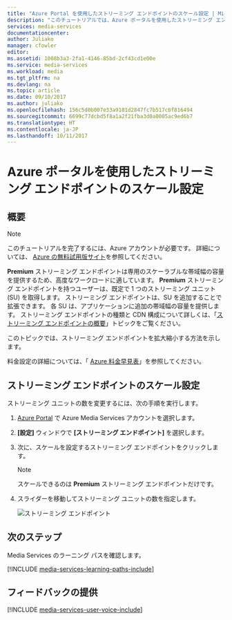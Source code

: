 ```yaml
---
title: "Azure Portal を使用したストリーミング エンドポイントのスケール設定 | Microsoft Docs"
description: "このチュートリアルでは、Azure ポータルを使用したストリーミング エンドポイントのスケール設定の手順について説明します。"
services: media-services
documentationcenter: 
author: Juliako
manager: cfowler
editor: 
ms.assetid: 1008b3a3-2fa1-4146-85bd-2cf43cd1e00e
ms.service: media-services
ms.workload: media
ms.tgt_pltfrm: na
ms.devlang: na
ms.topic: article
ms.date: 09/10/2017
ms.author: juliako
ms.openlocfilehash: 156c5d0b007e33a9181d2847fc7b517c6f816494
ms.sourcegitcommit: 6699c77dcbd5f8a1a2f21fba3d0a0005ac9ed6b7
ms.translationtype: HT
ms.contentlocale: ja-JP
ms.lasthandoff: 10/11/2017
---
```

# <a name="scale-streaming-endpoints-with-the-azure-portal"></a>Azure ポータルを使用したストリーミング エンドポイントのスケール設定
## <a name="overview"></a>概要

> [!NOTE]
> このチュートリアルを完了するには、Azure アカウントが必要です。 詳細については、 [Azure の無料試用版サイト](https://azure.microsoft.com/pricing/free-trial/)を参照してください。 
> 
> 

**Premium** ストリーミング エンドポイントは専用のスケーラブルな帯域幅の容量を提供するため、高度なワークロードに適しています。 **Premium** ストリーミング エンドポイントを持つユーザーは、既定で 1 つのストリーミング ユニット (SU) を取得します。 ストリーミング エンドポイントは、SU を追加することで拡張できます。 各 SU は、アプリケーションに追加の帯域幅の容量を提供します。 ストリーミング エンドポイントの種類と CDN 構成について詳しくは、「[ストリーミング エンドポイントの概要](media-services-streaming-endpoints-overview.md)」トピックをご覧ください。
 
このトピックでは、ストリーミング エンドポイントを拡大縮小する方法を示します。

料金設定の詳細については、「 [Azure 料金早見表](http://go.microsoft.com/fwlink/?LinkId=275107)」を参照してください。

## <a name="scale-streaming-endpoints"></a>ストリーミング エンドポイントのスケール設定

ストリーミング ユニットの数を変更するには、次の手順を実行します。

1. [Azure Portal](https://portal.azure.com/) で Azure Media Services アカウントを選択します。
2. **[設定]** ウィンドウで **[ストリーミング エンドポイント]** を選択します。
3. 次に、スケールを設定するストリーミング エンドポイントをクリックします。 

    > [!NOTE] 
    > スケールできるのは **Premium** ストリーミング エンドポイントだけです。

4. スライダーを移動してストリーミング ユニットの数を指定します。

    ![ストリーミング エンドポイント](./media/media-services-portal-manage-streaming-endpoints/media-services-manage-streaming-endpoints3.png)

## <a name="next-steps"></a>次のステップ
Media Services のラーニング パスを確認します。

[!INCLUDE [media-services-learning-paths-include](../../includes/media-services-learning-paths-include.md)]

## <a name="provide-feedback"></a>フィードバックの提供
[!INCLUDE [media-services-user-voice-include](../../includes/media-services-user-voice-include.md)]

